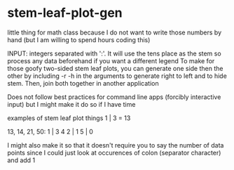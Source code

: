 # stem-leaf-plot-gen
little thing for math class because I do not want to write those numbers by hand (but I am willing to spend hours coding this)

INPUT: integers separated with ':'. It will use the tens place as the stem so process any data beforehand if you want a different legend
To make for those goofy two-sided stem leaf plots, you can generate one side then the other by including -r -h in the arguments to generate right to left and to hide stem. Then, join both together in another application

Does not follow best practices for command line apps (forcibly interactive input) but I might make it do so if I have time

examples of stem leaf plot things
1 | 3 = 13

13, 14, 21, 50:
1 | 3 4
2 | 1
5 | 0

I might also make it so that it doesn't require you to say the number of data points since I could just look at occurences of colon (separator character) and add 1

